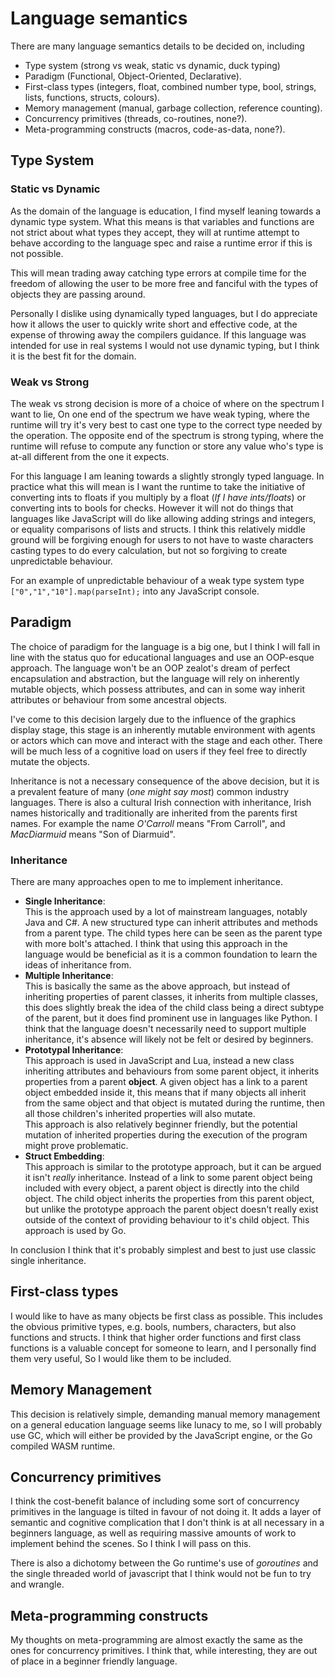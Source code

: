 # Language semantics

There are many language semantics details to be decided on, including

- Type system (strong vs weak, static vs dynamic, duck typing)
- Paradigm (Functional, Object-Oriented, Declarative).
- First-class types (integers, float, combined number type, bool, strings, lists, functions, structs, colours).
- Memory management (manual, garbage collection, reference counting).
- Concurrency primitives (threads, co-routines, none?).
- Meta-programming constructs (macros, code-as-data, none?).

## Type System

### Static vs Dynamic

As the domain of the language is education, I find myself leaning towards a dynamic type system. What this means is that variables and functions are not strict about what types they accept, they will at runtime attempt to behave according to the language spec and raise a runtime error if this is not possible.

This will mean trading away catching type errors at compile time for the freedom of allowing the user to be more free and fanciful with the types of objects they are passing around.

Personally I dislike using dynamically typed languages, but I do appreciate how it allows the user to quickly write short and effective code, at the expense of throwing away the compilers guidance. If this language was intended for use in real systems I would not use dynamic typing, but I think it is the best fit for the domain.

### Weak vs Strong

The weak vs strong decision is more of a choice of where on the spectrum I want to lie, On one end of the spectrum we have weak typing, where the runtime will try it's very best to cast one type to the correct type needed by the operation. The opposite end of the spectrum is strong typing, where the runtime will refuse to compute any function or store any value who's type is at-all different from the one it expects.

For this language I am leaning towards a slightly strongly typed language. In practice what this will mean is I want the runtime to take the initiative of converting ints to floats if you multiply by a float (*If I have ints/floats*) or converting ints to bools for checks. However it will not do things that languages like JavaScript will do like allowing adding strings and integers, or equality comparisons of lists and structs. I think this relatively middle ground will be forgiving enough for users to not have to waste characters casting types to do every calculation, but not so forgiving to create unpredictable behaviour.

For an example of unpredictable behaviour of a weak type system type `["0","1","10"].map(parseInt);` into any JavaScript console.

## Paradigm

The choice of paradigm for the language is a big one, but I think I will fall in line with the status quo for educational languages and use an OOP-esque approach. The language won't be an OOP zealot's dream of perfect encapsulation and abstraction, but the language will rely on inherently mutable objects, which possess attributes, and can in some way inherit attributes or behaviour from some ancestral objects.

I've come to this decision largely due to the influence of the graphics display stage, this stage is an inherently mutable environment with agents or actors which can move and interact with the stage and each other. There will be much less of a cognitive load on users if they feel free to directly mutate the objects.

Inheritance is not a necessary consequence of the above decision, but it is a prevalent feature of many (*one might say most*) common industry languages. There is also a cultural Irish connection with inheritance, Irish names historically and traditionally are inherited from the parents first names. For example the name *O'Carroll* means "From Carroll", and *MacDiarmuid* means "Son of Diarmuid".

### Inheritance

There are many approaches open to me to implement inheritance.

- **Single Inheritance**:  
This is the approach used by a lot of mainstream languages, notably Java and C#. A new structured type can inherit attributes and methods from a parent type. The child types here can be seen as the parent type with more bolt's attached. I think that using this approach in the language would be beneficial as it is a common foundation to learn the ideas of inheritance from.
- **Multiple Inheritance**:  
This is basically the same as the above approach, but instead of inheriting properties of parent classes, it inherits from multiple classes, this does slightly break the idea of the child class being a direct subtype of the parent, but it does find prominent use in languages like Python. I think that the language doesn't necessarily need to support multiple inheritance, it's absence will likely not be felt or desired by beginners.
- **Prototypal Inheritance**:  
This approach is used in JavaScript and Lua, instead a new class inheriting attributes and behaviours from some parent object, it inherits properties from a parent **object**. A given object has a link to a parent object embedded inside it, this means that if many objects all inherit from the same object and that object is mutated during the runtime, then all those children's inherited properties will also mutate.  
This approach is also relatively beginner friendly, but the potential mutation of inherited properties during the execution of the program might prove problematic.
- **Struct Embedding**:  
This approach is similar to the prototype approach, but it can be argued it isn't *really* inheritance. Instead of a link to some parent object being included with every object, a parent object is directly into the child object. The child object inherits the properties from this parent object, but unlike the prototype approach the parent object doesn't really exist outside of the context of providing behaviour to it's child object. This approach is used by Go.

In conclusion I think that it's probably simplest and best to just use classic single inheritance.

## First-class types

I would like to have as many objects be first class as possible. This includes the obvious primitive types, e.g. bools, numbers, characters, but also functions and structs. I think that higher order functions and first class functions is a valuable concept for someone to learn, and I personally find them very useful, So I would like them to be included.

## Memory Management

This decision is relatively simple, demanding manual memory management on a general education language seems like lunacy to me, so I will probably use GC, which will either be provided by the JavaScript engine, or the Go compiled WASM runtime.

## Concurrency primitives

I think the cost-benefit balance of including some sort of concurrency primitives in the language is tilted in favour of not doing it. It adds a layer of semantic and cognitive complication that I don't think is at all necessary in a beginners language, as well as requiring massive amounts of work to implement behind the scenes. So I think I will pass on this.

There is also a dichotomy between the Go runtime's use of *goroutines* and the single threaded world of javascript that I think would not be fun to try and wrangle.

## Meta-programming constructs

My thoughts on meta-programming are almost exactly the same as the ones for concurrency primitives. I think that, while interesting, they are out of place in a beginner friendly language.
